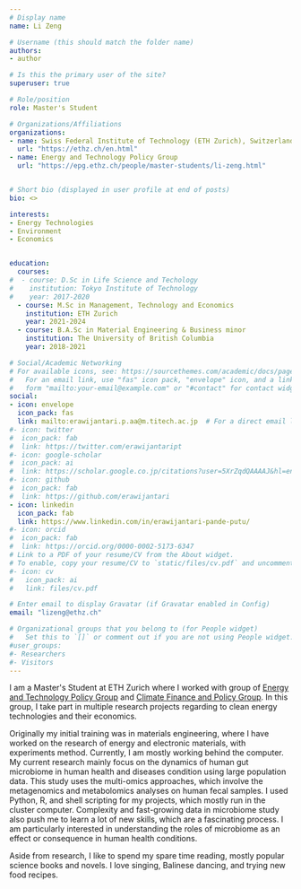```yaml
---
# Display name
name: Li Zeng

# Username (this should match the folder name)
authors:
- author

# Is this the primary user of the site?
superuser: true

# Role/position
role: Master's Student

# Organizations/Affiliations
organizations:
- name: Swiss Federal Institute of Technology (ETH Zurich), Switzerland
  url: "https://ethz.ch/en.html"
- name: Energy and Technology Policy Group
  url: "https://epg.ethz.ch/people/master-students/li-zeng.html"


# Short bio (displayed in user profile at end of posts)
bio: <>

interests:
- Energy Technologies
- Environment
- Economics


education:
  courses:
#  - course: D.Sc in Life Science and Techology
#    institution: Tokyo Institute of Technology
#    year: 2017-2020
  - course: M.Sc in Management, Technology and Economics
    institution: ETH Zurich
    year: 2021-2024
  - course: B.A.Sc in Material Engineering & Business minor
    institution: The University of British Columbia
    year: 2018-2021

# Social/Academic Networking
# For available icons, see: https://sourcethemes.com/academic/docs/page-builder/#icons
#   For an email link, use "fas" icon pack, "envelope" icon, and a link in the
#   form "mailto:your-email@example.com" or "#contact" for contact widget.
social:
- icon: envelope
  icon_pack: fas
  link: mailto:erawijantari.p.aa@m.titech.ac.jp  # For a direct email link, use "mailto:erawijantari.p.aa@m.titech.ac.jp".
#- icon: twitter
#  icon_pack: fab
#  link: https://twitter.com/erawijantaript
#- icon: google-scholar
#  icon_pack: ai
#  link: https://scholar.google.co.jp/citations?user=5XrZqdQAAAAJ&hl=en
#- icon: github
#  icon_pack: fab
#  link: https://github.com/erawijantari
- icon: linkedin
  icon_pack: fab
  link: https://www.linkedin.com/in/erawijantari-pande-putu/
#- icon: orcid
#  icon_pack: fab
#  link: https://orcid.org/0000-0002-5173-6347
# Link to a PDF of your resume/CV from the About widget.
# To enable, copy your resume/CV to `static/files/cv.pdf` and uncomment the lines below.
#- icon: cv
#   icon_pack: ai
#   link: files/cv.pdf

# Enter email to display Gravatar (if Gravatar enabled in Config)
email: "lizeng@ethz.ch"

# Organizational groups that you belong to (for People widget)
#   Set this to `[]` or comment out if you are not using People widget.
#user_groups:
#- Researchers
#- Visitors
---
```

I am a Master's Student at ETH Zurich where I worked with group of [Energy and Technology Policy Group](https://epg.ethz.ch/) and [Climate Finance and Policy Group](http://cfp.ethz.ch). In this group, I take part in multiple research projects regarding to clean energy technologies and their economics.

Originally my initial training was in materials engineering, where I have worked on the research of energy and electronic materials, with experiments method. Currently, I am mostly working behind the computer. My current research mainly focus on the dynamics of human gut microbiome in  human health and diseases condition using large population data. This study uses the multi-omics approaches, which involve the metagenomics and metabolomics analyses on human fecal samples. I used Python, R, and shell scripting for my projects, which mostly run in the cluster computer. Complexity and fast-growing data in microbiome study also push me to learn a lot of new skills, which are a fascinating process. I am particularly interested in understanding the roles of microbiome as an effect or consequence in human health conditions.

Aside from research, I like to spend my spare time reading, mostly popular science books and novels. I love singing, Balinese dancing, and trying new food recipes. 
